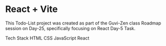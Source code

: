 # React + Vite
This Todo-List project was created as part of the Guvi-Zen class Roadmap session on Day-25, specifically focusing on React Day-5 Task.

Tech Stack
HTML
CSS
JavaScript
React
